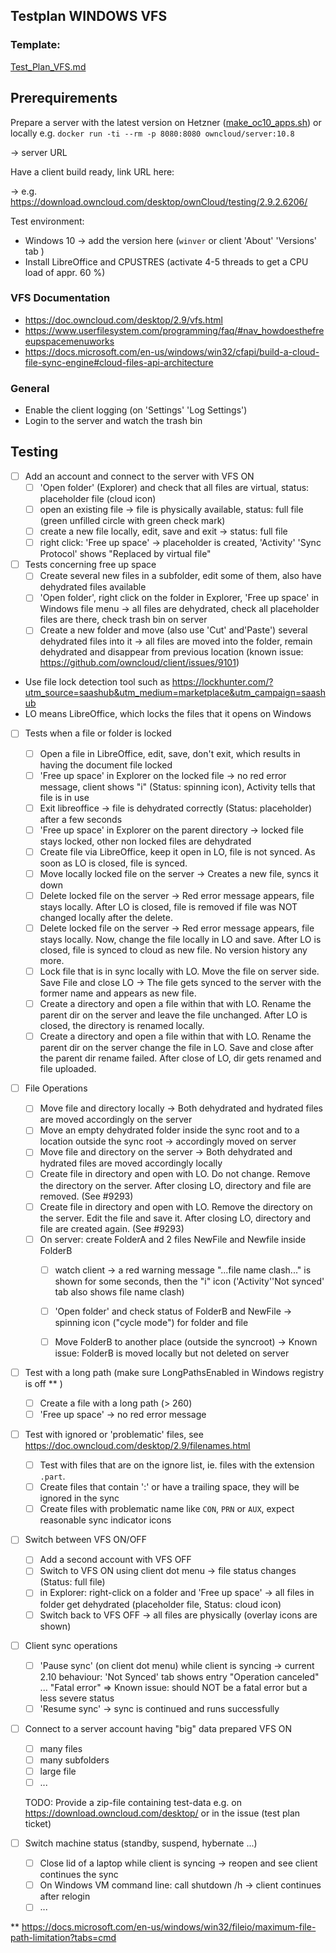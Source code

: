 ## Testplan WINDOWS VFS

### Template: 
[Test_Plan_VFS.md](https://github.com/owncloud/QA/blob/master/Desktop/Test_Plan_VFS.md)

## Prerequirements

Prepare a server with the latest version on Hetzner ([make_oc10_apps.sh](https://github.com/owncloud/QA/blob/master/tools/hetzner-deploy/make_oc10_apps.sh)) or locally e.g. `docker run -ti --rm -p 8080:8080 owncloud/server:10.8`

-> server URL

Have a client build ready, link URL here:

-> e.g. https://download.owncloud.com/desktop/ownCloud/testing/2.9.2.6206/

Test environment:
- Windows 10 -> add the version here (`winver` or client 'About' 'Versions' tab ) 
- Install LibreOffice and CPUSTRES (activate 4-5 threads to get a CPU load of appr. 60 %)

### VFS Documentation

- https://doc.owncloud.com/desktop/2.9/vfs.html
- https://www.userfilesystem.com/programming/faq/#nav_howdoesthefreeupspacemenuworks
- https://docs.microsoft.com/en-us/windows/win32/cfapi/build-a-cloud-file-sync-engine#cloud-files-api-architecture

### General

- Enable the client logging (on 'Settings' 'Log Settings')
- Login to the server and watch the trash bin

## Testing

* [ ] Add an account and connect to the server with VFS ON
  * [ ] 'Open folder' (Explorer) and check that all files are virtual, status: placeholder file (cloud icon)
  * [ ] open an existing file -> file is physically available, status: full file (green unfilled circle with green check mark)
  * [ ] create a new file locally, edit, save and exit -> status: full file
  * [ ] right click: 'Free up space' -> placeholder is created, 'Activity' 'Sync Protocol' shows "Replaced by virtual file" 
  
* [ ] Tests concerning free up space
  * [ ] Create several new files in a subfolder, edit some of them, also have dehydrated files available
  * [ ] 'Open folder', right click on the folder in Explorer, 'Free up space' in Windows file menu -> all files are dehydrated, check all placeholder files are there, check trash bin on server
  * [ ] Create a new folder and move (also use 'Cut' and'Paste') several dehydrated files into it -> all files are moved into the folder, remain dehydrated and disappear from previous location (known issue: https://github.com/owncloud/client/issues/9101)
     
- Use file lock detection tool such as https://lockhunter.com/?utm_source=saashub&utm_medium=marketplace&utm_campaign=saashub
- LO means LibreOffice, which locks the files that it opens on Windows

* [ ] Tests when a file or folder is locked
  * [ ] Open a file in LibreOffice, edit, save, don't exit, which results in having the document file locked
  * [ ] 'Free up space' in Explorer on the locked file -> no red error message, client shows "i" (Status: spinning icon), Activity tells that file is in use
  * [ ] Exit libreoffice -> file is dehydrated correctly (Status: placeholder) after a few seconds
  * [ ] 'Free up space' in Explorer on the parent directory -> locked file stays locked, other non locked files are dehydrated
  * [ ] Create file via LibreOffice, keep it open in LO, file is not synced. As soon as LO is closed, file is synced.
  * [ ] Move locally locked file on the server -> Creates a new file, syncs it down
  * [ ] Delete locked file on the server -> Red error message appears, file stays locally. After LO is closed, file is removed if file was NOT changed locally after the delete.
  * [ ] Delete locked file on the server -> Red error message appears, file stays locally. Now, change the file locally in LO and save. After LO is closed, file is synced to cloud as new file. No version history any more.
  * [ ] Lock file that is in sync locally with LO. Move the file on server side. Save File and close LO -> The file gets synced to the server with the former name and appears as new file.
  * [ ] Create a directory and open a file within that with LO. Rename the parent dir on the server and leave the file unchanged. After LO is closed, the directory is renamed locally.
  * [ ] Create a directory and open a file within that with LO. Rename the parent dir on the server change the file in LO. Save and close after the parent dir rename failed. After close of LO, dir gets renamed and file uploaded.

* [ ] File Operations
  * [ ] Move file and directory locally -> Both dehydrated and hydrated files are moved accordingly on the server
  * [ ] Move an empty dehydrated folder inside the sync root and to a location outside the sync root -> accordingly moved on server
  * [ ] Move file and directory on the server -> Both dehydrated and hydrated files are moved accordingly locally
  * [ ] Create file in directory and open with LO. Do not change. Remove the directory on the server. After closing LO, directory and file are removed. (See #9293)
  * [ ] Create file in directory and open with LO. Remove the directory on the server. Edit the file and save it. After closing LO, directory and file are created again. (See #9293)
  * [ ] On server: create FolderA and 2 files NewFile and Newfile inside FolderB
    * [ ] watch client -> a red warning message "...file name clash..." is shown for some seconds, then the "i" icon ('Activity''Not synced' tab also shows file name clash)
    * [ ] 'Open folder' and check status of FolderB and NewFile -> spinning icon ("cycle mode") for folder and file
    * [ ] Move FolderB to another place (outside the syncroot) -> Known issue: FolderB is moved locally but not deleted on server


* [ ] Test with a long path (make sure LongPathsEnabled in Windows registry is off ** )
  * [ ] Create a file with a long path (> 260)
  * [ ] 'Free up space' -> no red error message
  
* [ ] Test with ignored or 'problematic' files, see https://doc.owncloud.com/desktop/2.9/filenames.html
  * [ ] Test with files that are on the ignore list, ie. files with the extension `.part`.
  * [ ] Create files that contain ':' or have a trailing space, they will be ignored in the sync
  * [ ] Create files with problematic name like `CON`, `PRN` or `AUX`, expect reasonable sync indicator icons

* [ ] Switch between VFS ON/OFF
  * [ ] Add a second account with VFS OFF
  * [ ] Switch to VFS ON using client dot menu -> file status changes (Status: full file)
  * [ ] in Explorer: right-click on a folder and 'Free up space' -> all files in folder get dehydrated (placeholder file, Status: cloud icon)
  * [ ] Switch back to VFS OFF -> all files are physically (overlay icons are shown)

* [ ] Client sync operations
  * [ ] 'Pause sync' (on client dot menu) while client is syncing  -> current 2.10 behaviour: 'Not Synced' tab shows entry "Operation canceled" ... "Fatal error" => Known issue: should NOT be a fatal error but a less severe status  
  * [ ] 'Resume sync' -> sync is continued and runs successfully

* [ ] Connect to a server account having "big" data prepared VFS ON
  * [ ] many files
  * [ ] many subfolders
  * [ ] large file
  * [ ] ...

  TODO: Provide a zip-file containing test-data e.g. on https://download.owncloud.com/desktop/ or in the issue (test plan ticket)

* [ ] Switch machine status (standby, suspend, hybernate ...)
  * [ ] Close lid of a laptop while client is syncing -> reopen and see client continues the sync 
  * [ ] On Windows VM command line: call shutdown /h -> client continues after relogin 
  * [ ] ...

** https://docs.microsoft.com/en-us/windows/win32/fileio/maximum-file-path-limitation?tabs=cmd
